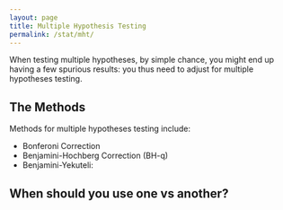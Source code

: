 ```yaml
---
layout: page
title: Multiple Hypothesis Testing
permalink: /stat/mht/
---
```


When testing multiple hypotheses, by simple chance, you might end up having a few spurious results: you thus need to adjust for multiple hypotheses testing.


## The Methods

Methods for multiple hypotheses testing include:
+ Bonferoni Correction
+ Benjamini-Hochberg Correction (BH-q)
+ Benjamini-Yekuteli:


## When should you use one vs another?


